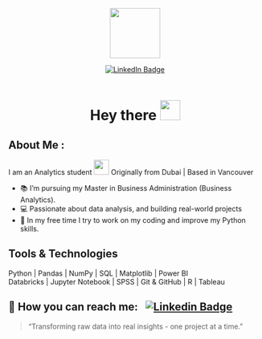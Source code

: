 <p align="center"><img src="https://media.giphy.com/media/M9gbBd9nbDrOTu1Mqx/giphy.gif" width="100"/></p>
<p align="center">
<a href="https://www.linkedin.com/in/sahlfazal"><img src="https://img.shields.io/badge/LinkedIn-blue?style=for-the-badge&logo=linkedin&logoColor=white" alt="LinkedIn Badge"></a>
</p>
<p align="center"><img src="https://komarev.com/ghpvc/?username=sahlooi&style=flat-square&color=blue" alt=""></p>

<h1 align="center">Hey there <img src="https://media.giphy.com/media/hvRJCLFzcasrR4ia7z/giphy.gif" width="40"></h1>

## About Me :

I am an Analytics student <img src="https://media.giphy.com/media/WUlplcMpOCEmTGBtBW/giphy.gif" width="30"> Originally from Dubai | Based in Vancouver

- 📚 I’m pursuing my Master in Business Administration (Business Analytics).
- 💻 Passionate about data analysis, and building real-world projects
- 🐍 In my free time I try to work on my coding and improve my Python skills.


## Tools & Technologies

Python | Pandas | NumPy | SQL | Matplotlib | Power BI  
Databricks | Jupyter Notebook | SPSS | Git & GitHub | R | Tableau

📨 How you can reach me: &nbsp; [![Linkedin Badge](https://img.shields.io/badge/-Sahl-blue?style=flat&logo=Linkedin&logoColor=white)](https://www.linkedin.com/in/sahlfazal)
---
> “Transforming raw data into real insights - one project at a time.”
